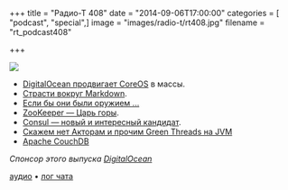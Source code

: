 +++
title = "Радио-Т 408"
date = "2014-09-06T17:00:00"
categories = [ "podcast", "special",]
image = "images/radio-t/rt408.jpg"
filename = "rt_podcast408"

+++

![](https://radio-t.com/images/radio-t/rt408.jpg)

* [DigitalOcean продвигает CoreOS](http://techcrunch.com/2014/09/05/digitalocean-partners-with-coreos-to-bring-large-scale-cluster-deployments-to-its-platform/) в массы.
* [Страсти вокруг Markdown](http://habrahabr.ru/post/235611/).
* [Если бы они были оружием ...](http://bjorn.tipling.com/if-programming-languages-were-weapons)
* [ZooKeeper — Царь горы](http://prsm.tc/DAkIk2).
* [Consul — новый и интересный кандидат](http://progrium.com/blog/2014/08/20/consul-service-discovery-with-docker/).
* [Скажем нет Акторам и прочим Green Threads на JVM](http://boundary.com/blog/2014/09/03/no-you-cant-have-a-pony/)
* [Apache CouchDB](http://www.infoq.com/articles/apache-couchdb-the-definitive-introduction)

_Спонсор этого выпуска [DigitalOcean](https://do.co/radiot)_

[аудио](https://cdn.radio-t.com/rt_podcast408.mp3) • [лог чата](http://chat.radio-t.com/logs/radio-t-408.html)
<audio src="https://cdn.radio-t.com/rt_podcast408.mp3" preload="none"></audio>
